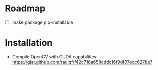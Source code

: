# Roadmap
- [ ] make package pip-installable

# Installation
- Compile OpenCV with CUDA capabilities: https://gist.github.com/raulqf/f42c718a658cddc16f9df07ecc627be7
